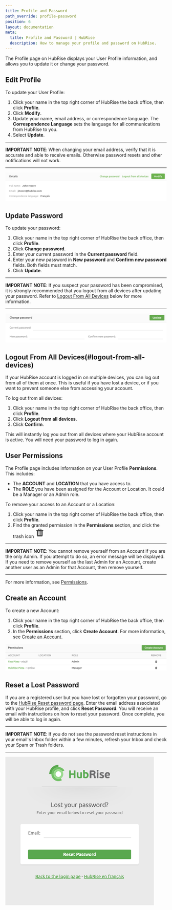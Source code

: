 ```yaml
---
title: Profile and Password
path_override: profile-password
position: 6
layout: documentation
meta:
  title: Profile and Password | HubRise
  description: How to manage your profile and password on HubRise.
---
```


The Profile page on HubRise displays your User Profile information, and allows you to update it or change your password.

## Edit Profile

To update your User Profile:

1. Click your name in the top right corner of HubRise the back office, then click **Profile**.
1. Click **Modify**.
1. Update your name, email address, or correspondence language. The **Correspondence Language** sets the language for all communications from HubRise to you.
1. Select **Update**.

---

**IMPORTANT NOTE**: When changing your email address, verify that it is accurate and able to receive emails. Otherwise password resets and other notifications will not work.

---

![HubRise User Profile](./images/054-2x-profile.png)

## Update Password

To update your password:

1. Click your name in the top right corner of HubRise the back office, then click **Profile**.
2. Click **Change password**.
3. Enter your current password in the **Current password** field.
4. Enter your new password in **New password** and **Confirm new password** fields. Both fields must match.
5. Click **Update**.

---

**IMPORTANT NOTE**: If you suspect your password has been compromised, it is strongly recommended that you logout from all devices after updating your password. Refer to [Logout From All Devices](#logout-from-all-devices) below for more information.

---

![HubRise Change password](./images/055-2x-change-password.png)

## Logout From All Devices(#logout-from-all-devices)

If your HubRise account is logged in on multiple devices, you can log out from all of them at once. This is useful if you have lost a device, or if you want to prevent someone else from accessing your account.

To log out from all devices:

1. Click your name in the top right corner of HubRise the back office, then click **Profile**.
2. Click **Logout from all devices**.
3. Click **Confirm**.

This will instantly log you out from all devices where your HubRise account is active. You will need your password to log in again.

## User Permissions

The Profile page includes information on your User Profile **Permissions**. This includes:

- The **ACCOUNT** and **LOCATION** that you have access to.
- The **ROLE** you have been assigned for the Account or Location. It could be a Manager or an Admin role.

To remove your access to an Account or a Location:

1. Click your name in the top right corner of HubRise the back office, then click **Profile**.
1. Find the granted permission in the **Permissions** section, and click the trash icon <InlineImage width="15" height="16">![Trash icon](../images/057-2x-trash-icon.png)</InlineImage>

---

**IMPORTANT NOTE**: You cannot remove yourself from an Account if you are the only Admin. If you attempt to do so, an error message will be displayed. If you need to remove yourself as the last Admin for an Account, create another user as an Admin for that Account, then remove yourself.

---

For more information, see [Permissions](/docs/permissions/).

## Create an Account

To create a new Account:

1. Click your name in the top right corner of HubRise the back office, then click **Profile**.
1. In the **Permissions** section, click **Create Account**. For more information, see [Create an Account](/docs/account#create-account).

![HubRise My Permissions](./images/056-2x-my-permissions.png)

## Reset a Lost Password

If you are a registered user but you have lost or forgotten your password, go to the [HubRise Reset password page](https://manager.hubrise.com/reset_password/new). Enter the email address associated with your HubRise profile, and click **Reset Password**. You will receive an email with instructions on how to reset your password. Once complete, you will be able to log in again.

---

**IMPORTANT NOTE**: If you do not see the password reset instructions in your email's Inbox folder within a few minutes, refresh your Inbox and check your Spam or Trash folders.

---

![Reset password screen](./images/002-reset-password.png)

